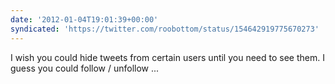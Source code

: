 ```yaml
---
date: '2012-01-04T19:01:39+00:00'
syndicated: 'https://twitter.com/roobottom/status/154642919775670273'
---
```

I wish you could hide tweets from certain users until you need to see them. I guess you could follow / unfollow ...
